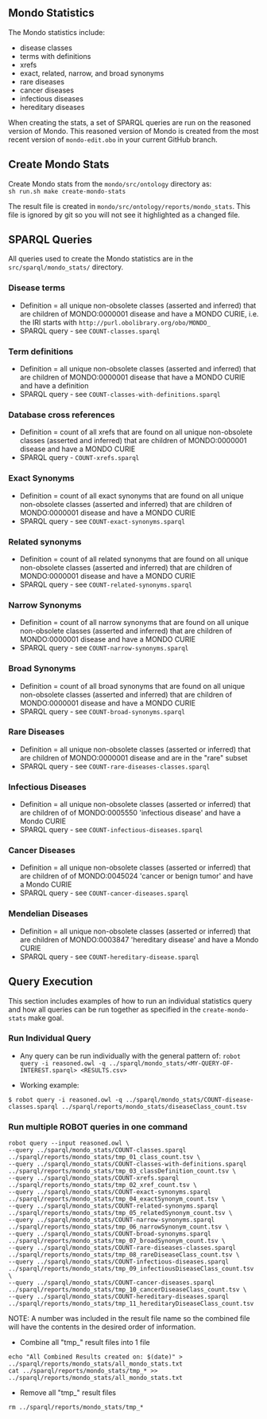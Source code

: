 ## Mondo Statistics
The Mondo statistics include: 

- disease classes
- terms with definitions
- xrefs
- exact, related, narrow, and broad synonyms
- rare diseases
- cancer diseases
- infectious diseases
- hereditary diseases

When creating the stats, a set of SPARQL queries are run on the reasoned version of Mondo. This reasoned version of Mondo is created from the most recent version of `mondo-edit.obo` in your current GitHub branch. 

## Create Mondo Stats
Create Mondo stats from the `mondo/src/ontology` directory as:  
`sh run.sh make create-mondo-stats`

The result file is created in `mondo/src/ontology/reports/mondo_stats`. This file is ignored by git so you will not see it highlighted as a changed file.

## SPARQL Queries
All queries used to create the Mondo statistics are in the `src/sparql/mondo_stats/` directory.

### Disease terms
- Definition = all unique non-obsolete classes (asserted and inferred) that are children of MONDO:0000001 disease and have a MONDO CURIE, i.e. the IRI starts with `http://purl.obolibrary.org/obo/MONDO_` 
- SPARQL query - see `COUNT-classes.sparql`

### Term definitions
- Definition = all unique non-obsolete classes (asserted and inferred) that are children of MONDO:0000001 disease that have a MONDO CURIE and have a definition
- SPARQL query - see `COUNT-classes-with-definitions.sparql`

### Database cross references
- Definition = count of all xrefs that are found on all unique non-obsolete classes (asserted and inferred) that are children of MONDO:0000001 disease and have a MONDO CURIE
- SPARQL query - `COUNT-xrefs.sparql`

### Exact Synonyms
- Definition = count of all exact synonyms that are found on all unique non-obsolete classes (asserted and inferred) that are children of MONDO:0000001 disease and have a MONDO CURIE
- SPARQL query - see `COUNT-exact-synonyms.sparql`

### Related synonyms
- Definition = count of all related synonyms that are found on all unique non-obsolete classes (asserted and inferred) that are children of MONDO:0000001 disease and have a MONDO CURIE
- SPARQL query - see `COUNT-related-synonyms.sparql`

### Narrow Synonyms
- Definition = count of all narrow synonyms that are found on all unique non-obsolete classes (asserted and inferred) that are children of MONDO:0000001 disease and have a MONDO CURIE
- SPARQL query - see `COUNT-narrow-synonyms.sparql`

### Broad Synonyms
- Definition = count of all broad synonyms that are found on all unique non-obsolete classes (asserted and inferred) that are children of MONDO:0000001 disease and have a MONDO CURIE
- SPARQL query - see `COUNT-broad-synonyms.sparql`

### Rare Diseases
- Definition = all unique non-obsolete classes (asserted or inferred) that are children of MONDO:0000001 disease and are in the "rare" subset
- SPARQL query - see `COUNT-rare-diseases-classes.sparql`

### Infectious Diseases
- Definition = all unique non-obsolete classes (asserted or inferred) that are children of of MONDO:0005550 'infectious disease' and have a Mondo CURIE
- SPARQL query - see `COUNT-infectious-diseases.sparql`

### Cancer Diseases
- Definition = all unique non-obsolete classes (asserted or inferred) that are children of of MONDO:0045024 'cancer or benign tumor' and have a Mondo CURIE
- SPARQL query - see `COUNT-cancer-diseases.sparql`

### Mendelian Diseases
- Definition = all unique non-obsolete classes (asserted or inferred) that are children of MONDO:0003847 'hereditary disease' and have a Mondo CURIE
- SPARQL query - see `COUNT-hereditary-disease.sparql`


## Query Execution
This section includes examples of how to run an individual statistics query and how all queries can be run together as specified
in the `create-mondo-stats` make goal.

### Run Individual Query
- Any query can be run individually with the general pattern of:
	`robot query -i reasoned.owl -q ../sparql/mondo_stats/<MY-QUERY-OF-INTEREST.sparql> <RESULTS.csv>`

- Working example: 
```
$ robot query -i reasoned.owl -q ../sparql/mondo_stats/COUNT-disease-classes.sparql ../sparql/reports/mondo_stats/diseaseClass_count.tsv
```

### Run multiple ROBOT queries in one command
```
robot query --input reasoned.owl \
--query ../sparql/mondo_stats/COUNT-classes.sparql ../sparql/reports/mondo_stats/tmp_01_class_count.tsv \
--query ../sparql/mondo_stats/COUNT-classes-with-definitions.sparql ../sparql/reports/mondo_stats/tmp_03_classDefinition_count.tsv \
--query ../sparql/mondo_stats/COUNT-xrefs.sparql ../sparql/reports/mondo_stats/tmp_02_xref_count.tsv \
--query ../sparql/mondo_stats/COUNT-exact-synonyms.sparql ../sparql/reports/mondo_stats/tmp_04_exactSynonym_count.tsv \
--query ../sparql/mondo_stats/COUNT-related-synonyms.sparql ../sparql/reports/mondo_stats/tmp_05_relatedSynonym_count.tsv \
--query ../sparql/mondo_stats/COUNT-narrow-synonyms.sparql ../sparql/reports/mondo_stats/tmp_06_narrowSynonym_count.tsv \
--query ../sparql/mondo_stats/COUNT-broad-synonyms.sparql ../sparql/reports/mondo_stats/tmp_07_broadSynonym_count.tsv \
--query ../sparql/mondo_stats/COUNT-rare-diseases-classes.sparql  ../sparql/reports/mondo_stats/tmp_08_rareDiseaseClass_count.tsv \
--query ../sparql/mondo_stats/COUNT-infectious-diseases.sparql ../sparql/reports/mondo_stats/tmp_09_infectiousDiseaseClass_count.tsv \
--query ../sparql/mondo_stats/COUNT-cancer-diseases.sparql ../sparql/reports/mondo_stats/tmp_10_cancerDiseaseClass_count.tsv \
--query ../sparql/mondo_stats/COUNT-hereditary-diseases.sparql ../sparql/reports/mondo_stats/tmp_11_hereditaryDiseaseClass_count.tsv

```
NOTE: A number was included in the result file name so the combined file will have the contents in the desired order of information.

- Combine all "tmp_" result files into 1 file
```
echo "All Combined Results created on: $(date)" > ../sparql/reports/mondo_stats/all_mondo_stats.txt
cat ../sparql/reports/mondo_stats/tmp_* >> ../sparql/reports/mondo_stats/all_mondo_stats.txt
```

- Remove all "tmp_" result files
```
rm ../sparql/reports/mondo_stats/tmp_*
```
